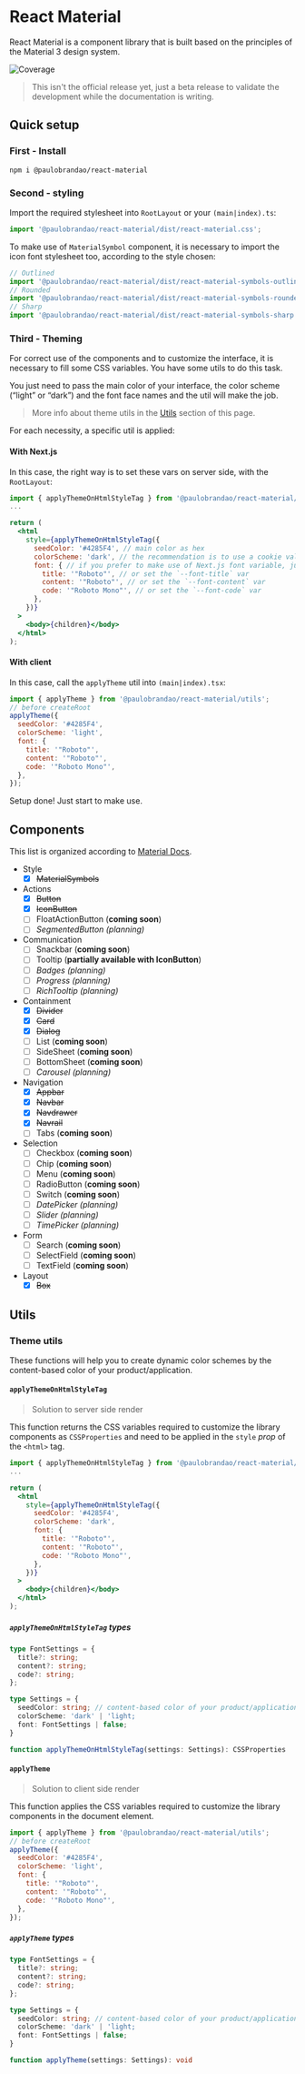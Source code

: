 # React Material

React Material is a component library that is built based on the principles of the Material 3 design system.

![Coverage](./badges.svg)

> This isn't the official release yet, just a beta release to validate the development while the documentation is writing.

## Quick setup

### First - Install

```console
npm i @paulobrandao/react-material
```

### Second - styling

Import the required stylesheet into `RootLayout` or your `(main|index).ts`:

```js
import '@paulobrandao/react-material/dist/react-material.css';
```

To make use of `MaterialSymbol` component, it is necessary to import the icon font stylesheet too, according to the style chosen:

```js
// Outlined
import '@paulobrandao/react-material/dist/react-material-symbols-outlined.css';
// Rounded
import '@paulobrandao/react-material/dist/react-material-symbols-rounded.css';
// Sharp
import '@paulobrandao/react-material/dist/react-material-symbols-sharp.css';
```

### Third - Theming

For correct use of the components and to customize the interface, it is necessary to fill some CSS variables. You have some utils to do this task.

You just need to pass the main color of your interface, the color scheme (“light” or “dark”) and the font face names and the util will make the job.

> More info about theme utils in the [Utils](#utils) section of this page.

For each necessity, a specific util is applied:

#### With Next.js

In this case, the right way is to set these vars on server side, with the `RootLayout`:

```jsx
import { applyThemeOnHtmlStyleTag } from '@paulobrandao/react-material/utils';
...

return (
  <html
    style={applyThemeOnHtmlStyleTag({
      seedColor: '#4285F4', // main color as hex
      colorScheme: 'dark', // the recommendation is to use a cookie value
      font: { // if you prefer to make use of Next.js font variable, just set `false` here
        title: '"Roboto"', // or set the `--font-title` var
        content: '"Roboto"', // or set the `--font-content` var
        code: '"Roboto Mono"', // or set the `--font-code` var
      },
    })}
  >
    <body>{children}</body>
  </html>
);
```

#### With client

In this case, call the `applyTheme` util into `(main|index).tsx`:

```jsx
import { applyTheme } from '@paulobrandao/react-material/utils';
// before createRoot
applyTheme({
  seedColor: '#4285F4',
  colorScheme: 'light',
  font: {
    title: '"Roboto"',
    content: '"Roboto"',
    code: '"Roboto Mono"',
  },
});
```

Setup done! Just start to make use.

## Components

This list is organized according to [Material Docs](https://m3.material.io/components).

- Style
  - [x] ~~MaterialSymbols~~
- Actions
  - [x] ~~Button~~
  - [x] ~~IconButton~~
  - [ ] FloatActionButton (__coming soon__)
  - [ ] _SegmentedButton (planning)_
- Communication
  - [ ] Snackbar (__coming soon__)
  - [ ] Tooltip (__partially available with IconButton__)
  - [ ] _Badges (planning)_
  - [ ] _Progress (planning)_
  - [ ] _RichTooltip (planning)_
- Containment
  - [x] ~~Divider~~
  - [x] ~~Card~~
  - [x] ~~Dialog~~
  - [ ] List (__coming soon__)
  - [ ] SideSheet (__coming soon__)
  - [ ] BottomSheet (__coming soon__)
  - [ ] _Carousel (planning)_
- Navigation
  - [x] ~~Appbar~~
  - [x] ~~Navbar~~
  - [x] ~~Navdrawer~~
  - [x] ~~Navrail~~
  - [ ] Tabs (__coming soon__)
- Selection
  - [ ] Checkbox (__coming soon__)
  - [ ] Chip (__coming soon__)
  - [ ] Menu (__coming soon__)
  - [ ] RadioButton (__coming soon__)
  - [ ] Switch (__coming soon__)
  - [ ] _DatePicker (planning)_
  - [ ] _Slider (planning)_
  - [ ] _TimePicker (planning)_
- Form
  - [ ] Search (__coming soon__)
  - [ ] SelectField (__coming soon__)
  - [ ] TextField (__coming soon__)
- Layout
  - [x] ~~Box~~

## Utils

### Theme utils

These functions will help you to create dynamic color schemes by the content-based color of your product/application.

#### `applyThemeOnHtmlStyleTag`

> Solution to server side render

This function returns the CSS variables required to customize the library components as `CSSProperties` and need to be applied in the `style` _prop_ of the `<html>` tag.

```jsx
import { applyThemeOnHtmlStyleTag } from '@paulobrandao/react-material/utils';
...

return (
  <html
    style={applyThemeOnHtmlStyleTag({
      seedColor: '#4285F4',
      colorScheme: 'dark',
      font: {
        title: '"Roboto"',
        content: '"Roboto"',
        code: '"Roboto Mono"',
      },
    })}
  >
    <body>{children}</body>
  </html>
);
```

##### `applyThemeOnHtmlStyleTag` types

```ts
type FontSettings = {
  title?: string;
  content?: string;
  code?: string;
};

type Settings = {
  seedColor: string; // content-based color of your product/application
  colorScheme: 'dark' | 'light;
  font: FontSettings | false;
}

function applyThemeOnHtmlStyleTag(settings: Settings): CSSProperties
```

#### `applyTheme`

> Solution to client side render

This function applies the CSS variables required to customize the library components in the document element.

```jsx
import { applyTheme } from '@paulobrandao/react-material/utils';
// before createRoot
applyTheme({
  seedColor: '#4285F4',
  colorScheme: 'light',
  font: {
    title: '"Roboto"',
    content: '"Roboto"',
    code: '"Roboto Mono"',
  },
});
```

##### `applyTheme` types

```ts
type FontSettings = {
  title?: string;
  content?: string;
  code?: string;
};

type Settings = {
  seedColor: string; // content-based color of your product/application
  colorScheme: 'dark' | 'light;
  font: FontSettings | false;
}

function applyTheme(settings: Settings): void
```
